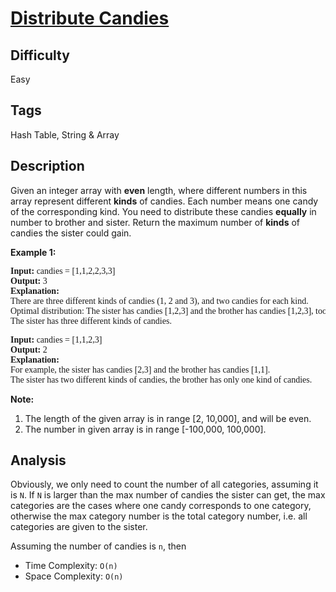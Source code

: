 # [Distribute Candies](https://leetcode.com/problems/distribute-candies/)

## Difficulty

Easy

## Tags

Hash Table, String & Array

## Description

Given an integer array with **even** length, where different numbers in this array represent different **kinds** of candies. Each number means one candy of the corresponding kind. You need to distribute these candies **equally** in number to brother and sister. Return the maximum number of **kinds** of candies the sister could gain.

**Example 1:**

<pre style="font-family: consolas">
<b>Input:</b> candies = [1,1,2,2,3,3]
<b>Output:</b> 3
<b>Explanation:</b>
There are three different kinds of candies (1, 2 and 3), and two candies for each kind.
Optimal distribution: The sister has candies [1,2,3] and the brother has candies [1,2,3], too.
The sister has three different kinds of candies.
</pre>

<pre style="font-family: consolas">
<b>Input:</b> candies = [1,1,2,3]
<b>Output:</b> 2
<b>Explanation:</b>
For example, the sister has candies [2,3] and the brother has candies [1,1].
The sister has two different kinds of candies, the brother has only one kind of candies.
</pre>

**Note:**
1. The length of the given array is in range [2, 10,000], and will be even.
2. The number in given array is in range [-100,000, 100,000].

## Analysis

Obviously, we only need to count the number of all categories, assuming it is `N`. If `N` is larger than the max number of candies the sister can get, the max categories are the cases where one candy corresponds to one category, otherwise the max category number is the total category number, i.e. all categories are given to the sister.

Assuming the number of candies is `n`, then
- Time Complexity: `O(n)`
- Space Complexity: `O(n)`

